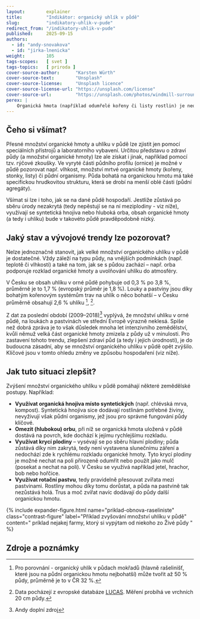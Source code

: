 ```yaml
---
layout:        explainer
title:         "Indikátor: organický uhlík v půdě"
slug:          "indikatory-uhlik-v-pude"
redirect_from: "/indikatory-uhlik-v-pude"
published:     2025-09-15
authors:
  - id: "andy-snovakova"
  - id: "jirka-lnenicka"
weight:        105
tags-scopes:   [ svet ]
tags-topics:   [ priroda ]
cover-source-author:      "Karsten Würth"
cover-source-text:        "Unsplash"
cover-source-license:     "Unsplash licence"
cover-source-license-url: "https://unsplash.com/license"
cover-source-url:         "https://unsplash.com/photos/windmill-surrounded-by-grass-during-daytime-w_a40DuyPAc"
perex: |
    Organická hmota (například odumřelé kořeny či listy rostlin) je neodmyslitelnou součástí zdravého půdního systému. Uhlík, jako základní stavební prvek organické hmoty, slouží jako indikátor její přítomnosti a množství.
---
```


## Čeho si všímat?


Přesné množství organické hmoty a uhlíku v půdě lze zjistit jen pomocí speciálních přístrojů a laboratorního vybavení. Určitou představu o zdraví půdy (a množství organické hmoty) lze ale získat i jinak, například pomocí tzv. rýčové zkoušky. Ve vyryté části půdního profilu (ornice) je možné v půdě pozorovat např. vlhkost, množství mrtvé organické hmoty (kořeny, stonky, listy) či půdní organismy. Půda bohatá na organickou hmotu má také specifickou hrudkovitou strukturu, která se drobí na menší oblé části (půdní agregáty). 

Všímat si lze i toho, jak se na dané půdě hospodaří. Jestliže zůstává po sběru úrody nezakrytá (tedy nepěstují se na ní meziplodiny - viz níže), využívají se syntetická hnojiva nebo hluboká orba, obsah organické hmoty (a tedy i uhlíku) bude v takovéto půdě pravděpodobně nízký.


## Jaký stav a vývojové trendy lze pozorovat?

Nelze jednoznačně stanovit, jak velké množství organického uhlíku v půdě je dostatečné. Vždy záleží na typu půdy, na vnějších podmínkách (např. teplotě či vlhkosti) a také na tom, jak se s půdou zachází – např. orba podporuje rozklad organické hmoty a uvolňování uhlíku do atmosféry. 

V Česku se obsah uhlíku v orné půdě pohybuje od 0,3 % po 3,8 %, průměrně je to 1,7 % (evropský průměr je 1,8 %). Louky a pastviny jsou díky bohatým kořenovým systémům trav na uhlík o něco bohatší – v Česku průměrně obsahují 2,6 % uhlíku [^raseliniste], [^lucas]. 

Z dat za poslední období (2009–2018)[^data-9-18] vyplývá, že množství uhlíku v orné půdě, na loukách a pastvinách ve střední Evropě výrazně neklesá. Spíše než dobrá zpráva je to však důsledek mnoha let intenzivního zemědělství, kvůli němuž velká část organické hmoty zmizela z půdy už v minulosti. Pro zastavení tohoto trendu, zlepšení zdraví půd (a tedy i jejich úrodnosti), je do budoucna zásadní, aby se množství organického uhlíku v půdě opět zvýšilo. Klíčové jsou v tomto ohledu změny ve způsobu hospodaření (viz níže). 

## Jak tuto situaci zlepšit?

Zvýšení množství organického uhlíku v půdě pomáhají některé zemědělské postupy. Například:

- **Využívat organická hnojiva místo syntetických** (např. chlévská mrva, kompost). Syntetická hnojiva sice dodávají rostlinám potřebné živiny, nevyživují však půdní organismy, jež jsou pro správné fungování půdy klíčové.
- **Omezit (hlubokou) orbu**, při níž se organická hmota uložená v půdě dostává na povrch, kde dochází k jejímu rychlejšímu rozkladu.
- **Využívat krycí plodiny** – vysévají se po sběru hlavní plodiny; půda zůstává díky nim zakrytá, tedy není vystavena slunečnímu záření a nedochází zde k rychlému rozkladu organické hmoty. Tyto krycí plodiny je možné nechat na poli přirozeně odumřít nebo použít jako mulč (posekat a nechat na poli). V Česku se využívá například jetel, hrachor, bob nebo hořčice.
- **Využívat rotační pastvu**, tedy pravidelně přesouvat zvířata mezi pastvinami. Rostliny mohou díky tomu dorůstat, a půda na pastvině tak nezůstává holá. Trus a moč zvířat navíc dodávají do půdy další organickou hmotu.

{% include expander-figure.html
    name="priklad-obnova-raseliniste"
    class="contrast-figure"
    label="Příklad zvyšování množství uhlíku v půdě"
    content="
príklad nejakej farmy, ktorý si vypýtam od niekoho zo Živé půdy
"
%}

## Zdroje a poznámky

[^lucas]: Data pocházejí z evropské databáze [LUCAS](https://esdac.jrc.ec.europa.eu/content/lucas-2018-topsoil-data). Měření probíhá ve vrchních 20 cm půdy. 
[^raseliniste]: Pro porovnání - organický uhlík v půdach mokřadů (hlavně rašelinišť, které jsou na půdní organickou hmotu nejbohatší) může tvořit až 50 % půdy, průměrně je to v ČR 32 %. 
[^data-9-18]: Andy doplní zdroj
